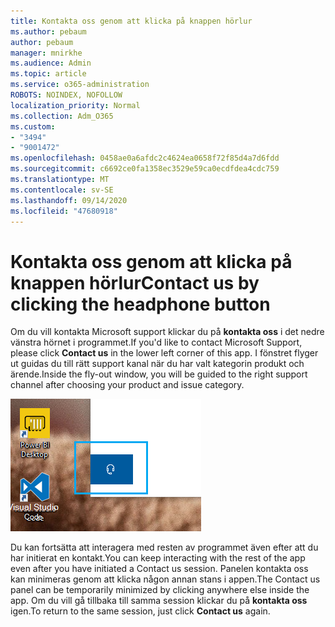 ```yaml
---
title: Kontakta oss genom att klicka på knappen hörlur
ms.author: pebaum
author: pebaum
manager: mnirkhe
ms.audience: Admin
ms.topic: article
ms.service: o365-administration
ROBOTS: NOINDEX, NOFOLLOW
localization_priority: Normal
ms.collection: Adm_O365
ms.custom:
- "3494"
- "9001472"
ms.openlocfilehash: 0458ae0a6afdc2c4624ea0658f72f85d4a7d6fdd
ms.sourcegitcommit: c6692ce0fa1358ec3529e59ca0ecdfdea4cdc759
ms.translationtype: MT
ms.contentlocale: sv-SE
ms.lasthandoff: 09/14/2020
ms.locfileid: "47680918"
---
```

# <a name="contact-us-by-clicking-the-headphone-button"></a><span data-ttu-id="218f3-102">Kontakta oss genom att klicka på knappen hörlur</span><span class="sxs-lookup"><span data-stu-id="218f3-102">Contact us by clicking the headphone button</span></span>

<span data-ttu-id="218f3-103">Om du vill kontakta Microsoft support klickar du på **kontakta oss** i det nedre vänstra hörnet i programmet.</span><span class="sxs-lookup"><span data-stu-id="218f3-103">If you'd like to contact Microsoft Support, please click **Contact us** in the lower left corner of this app.</span></span> <span data-ttu-id="218f3-104">I fönstret flyger ut guidas du till rätt support kanal när du har valt kategorin produkt och ärende.</span><span class="sxs-lookup"><span data-stu-id="218f3-104">Inside the fly-out window, you will be guided to the right support channel after choosing your product and issue category.</span></span>

![Kontakta oss genom att klicka på hörlurs ikonen.](media/contact-us-headphone-icon.png)

<span data-ttu-id="218f3-106">Du kan fortsätta att interagera med resten av programmet även efter att du har initierat en kontakt.</span><span class="sxs-lookup"><span data-stu-id="218f3-106">You can keep interacting with the rest of the app even after you have initiated a Contact us session.</span></span> <span data-ttu-id="218f3-107">Panelen kontakta oss kan minimeras genom att klicka någon annan stans i appen.</span><span class="sxs-lookup"><span data-stu-id="218f3-107">The Contact us panel can be temporarily minimized by clicking anywhere else inside the app.</span></span> <span data-ttu-id="218f3-108">Om du vill gå tillbaka till samma session klickar du på **kontakta oss** igen.</span><span class="sxs-lookup"><span data-stu-id="218f3-108">To return to the same session, just click **Contact us** again.</span></span>
